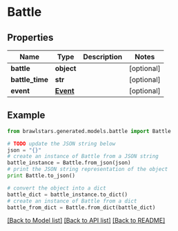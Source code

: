 # Battle


## Properties
Name | Type | Description | Notes
------------ | ------------- | ------------- | -------------
**battle** | **object** |  | [optional] 
**battle_time** | **str** |  | [optional] 
**event** | [**Event**](Event.md) |  | [optional] 

## Example

```python
from brawlstars.generated.models.battle import Battle

# TODO update the JSON string below
json = "{}"
# create an instance of Battle from a JSON string
battle_instance = Battle.from_json(json)
# print the JSON string representation of the object
print Battle.to_json()

# convert the object into a dict
battle_dict = battle_instance.to_dict()
# create an instance of Battle from a dict
battle_from_dict = Battle.from_dict(battle_dict)
```
[[Back to Model list]](../README.md#documentation-for-models) [[Back to API list]](../README.md#documentation-for-api-endpoints) [[Back to README]](../README.md)


